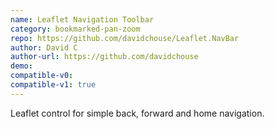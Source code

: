 ```yaml
---
name: Leaflet Navigation Toolbar
category: bookmarked-pan-zoom
repo: https://github.com/davidchouse/Leaflet.NavBar
author: David C
author-url: https://github.com/davidchouse
demo: 
compatible-v0:
compatible-v1: true
---
```


Leaflet control for simple back, forward and home navigation.
